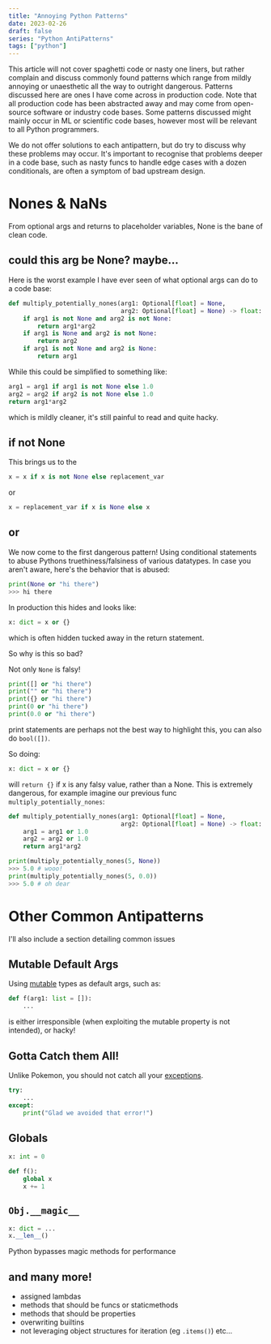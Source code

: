 ```yaml
---
title: "Annoying Python Patterns"
date: 2023-02-26
draft: false
series: "Python AntiPatterns"
tags: ["python"]
---
```


This article will not cover spaghetti code or nasty one liners, but rather complain and discuss commonly found patterns which range from mildly annoying or unaesthetic all the way to outright dangerous. Patterns discussed here are ones I have come across in production code. Note that all production code has been abstracted away and may come from open-source software or industry code bases. Some patterns discussed might mainly occur in ML or scientific code bases, however most will be relevant to all Python programmers.

We do not offer solutions to each antipattern, but do try to discuss why these problems may occur. It's important to recognise that problems deeper in a code base, such as nasty funcs to handle edge cases with a dozen conditionals, are often a symptom of bad upstream design.

# Nones & NaNs

From optional args and returns to placeholder variables, None is the bane of clean code.

## could this arg be None? maybe...

Here is the worst example I have ever seen of what optional args can do to a code base:
```python
def multiply_potentially_nones(arg1: Optional[float] = None, 
                               arg2: Optional[float] = None) -> float:
    if arg1 is not None and arg2 is not None:
        return arg1*arg2
    if arg1 is None and arg2 is not None:
        return arg2
    if arg1 is not None and arg2 is None:
        return arg1
```
While this could be simplified to something like:
```python
arg1 = arg1 if arg1 is not None else 1.0
arg2 = arg2 if arg2 is not None else 1.0
return arg1*arg2
```
which is mildly cleaner, it's still painful to read and quite hacky.

## if not None

This brings us to the 
```python
x = x if x is not None else replacement_var
```
or
```python
x = replacement_var if x is None else x
```

## or

We now come to the first dangerous pattern! Using conditional statements to abuse Pythons truethiness/falsiness of various datatypes. In case you aren't aware, here's the behavior that is abused:
```python
print(None or "hi there")
>>> hi there
```
In production this hides and looks like:
```python
x: dict = x or {}
```
which is often hidden tucked away in the return statement.

So why is this so bad?

Not only `None` is falsy!
```python
print([] or "hi there")
print("" or "hi there")
print({} or "hi there")
print(0 or "hi there")
print(0.0 or "hi there")
```
print statements are perhaps not the best way to highlight this, you can also do `bool([])`.

So doing:
```python
x: dict = x or {}
```
will `return {}` if x is any falsy value, rather than a None. This is extremely dangerous, for example imagine our previous func `multiply_potentially_nones`:
```python
def multiply_potentially_nones(arg1: Optional[float] = None, 
                               arg2: Optional[float] = None) -> float:
    arg1 = arg1 or 1.0
    arg2 = arg2 or 1.0
    return arg1*arg2

print(multiply_potentially_nones(5, None))
>>> 5.0 # wooo!
print(multiply_potentially_nones(5, 0.0))
>>> 5.0 # oh dear
```

# Other Common Antipatterns

I'll also include a section detailing common issues

## Mutable Default Args

Using [mutable](https://en.wikipedia.org/wiki/Mutability) types as default args, such as:
```python
def f(arg1: list = []):
    ...
```
is either irresponsible (when exploiting the mutable property is not intended), or hacky!

## Gotta Catch them All!

Unlike Pokemon, you should not catch all your [exceptions](https://docs.python.org/3/tutorial/errors.html).
```python
try:
    ...
except:
    print("Glad we avoided that error!")
```

## Globals

```python
x: int = 0

def f():
    global x
    x += 1
```

## `Obj.__magic__`

```python
x: dict = ...
x.__len__()
```
Python bypasses magic methods for performance

## and many more!

- assigned lambdas
- methods that should be funcs or staticmethods
- methods that should be properties
- overwriting builtins
- not leveraging object structures for iteration (eg `.items()`)
etc...